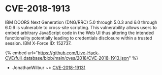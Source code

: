 # CVE-2018-1913

IBM DOORS Next Generation (DNG/RRC) 5.0 through 5.0.3 and 6.0 through 6.0.6 is vulnerable to cross-site scripting. This vulnerability allows users to embed arbitrary JavaScript code in the Web UI thus altering the intended functionality potentially leading to credentials disclosure within a trusted session. IBM X-Force ID: 152737.

{% embed url="https://github.com/Live-Hack-CVE/full_database/blob/main/cves/2018/CVE-2018-1913.json" %}


* JonathanWilbur ~> [CVE-2018-19131](https://www.alice-snow.ru/2018/database/cve-2018-1913/cve-2018-19131-jonathanwilbur)